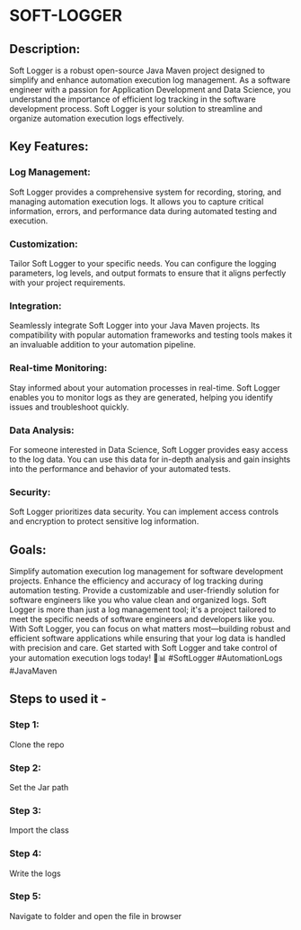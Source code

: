 # SOFT-LOGGER

## Description:
<p>Soft Logger is a robust open-source Java Maven project designed to simplify and enhance automation execution log management. As a software engineer with a passion for Application Development and Data Science, you understand the importance of efficient log tracking in the software development process. Soft Logger is your solution to streamline and organize automation execution logs effectively.</p>

## Key Features:

### Log Management: 
<p> Soft Logger provides a comprehensive system for recording, storing, and managing automation execution logs. It allows you to capture critical information, errors, and performance data during automated testing and execution.</p>

### Customization:
<p> Tailor Soft Logger to your specific needs. You can configure the logging parameters, log levels, and output formats to ensure that it aligns perfectly with your project requirements.</p>

### Integration:
<p> Seamlessly integrate Soft Logger into your Java Maven projects. Its compatibility with popular automation frameworks and testing tools makes it an invaluable addition to your automation pipeline.</p>

### Real-time Monitoring:
<p> Stay informed about your automation processes in real-time. Soft Logger enables you to monitor logs as they are generated, helping you identify issues and troubleshoot quickly.</p>

### Data Analysis:
<p> For someone interested in Data Science, Soft Logger provides easy access to the log data. You can use this data for in-depth analysis and gain insights into the performance and behavior of your automated tests.</p>

### Security:
<p> Soft Logger prioritizes data security. You can implement access controls and encryption to protect sensitive log information.</p>

## Goals:

<p>Simplify automation execution log management for software development projects.
Enhance the efficiency and accuracy of log tracking during automation testing.
Provide a customizable and user-friendly solution for software engineers like you who value clean and organized logs.
Soft Logger is more than just a log management tool; it's a project tailored to meet the specific needs of software engineers and developers like you. With Soft Logger, you can focus on what matters most—building robust and efficient software applications while ensuring that your log data is handled with precision and care. Get started with Soft Logger and take control of your automation execution logs today! 🔧📊 #SoftLogger #AutomationLogs #JavaMaven</p>

## Steps to used it - 
### Step 1:
Clone the repo
### Step 2:
Set the Jar path
### Step 3:
Import the class
### Step 4:
Write the logs
### Step 5:
Navigate to folder and open the file in browser

